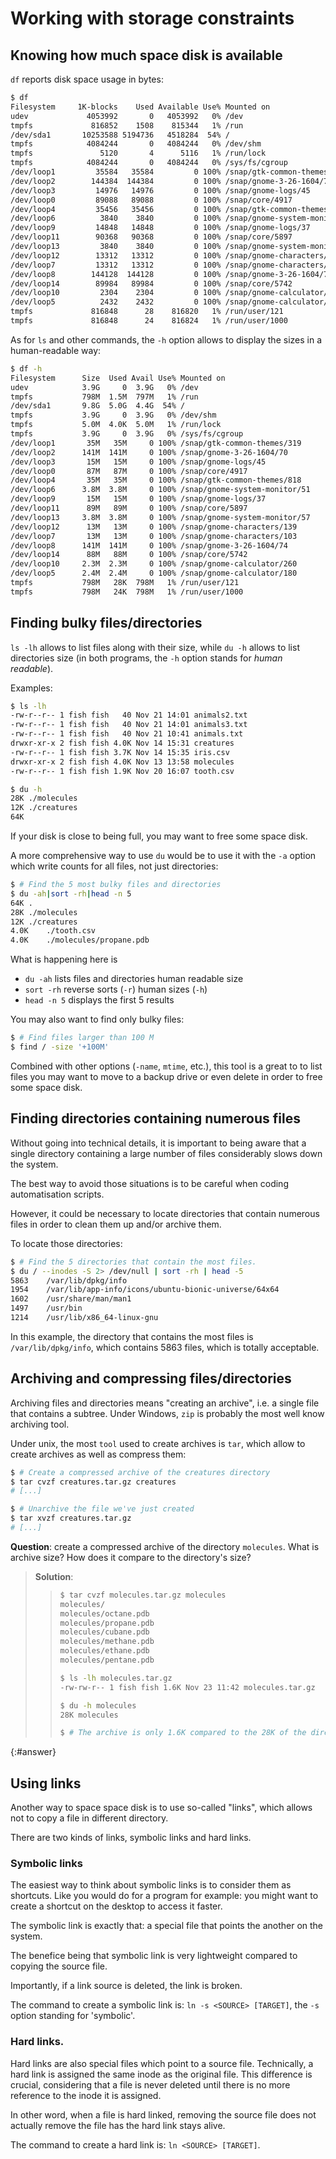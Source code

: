 ---
---

# Working with storage constraints

## Knowing how much space disk is available

`df` reports disk space usage in bytes:

```bash
$ df
Filesystem     1K-blocks    Used Available Use% Mounted on
udev             4053992       0   4053992   0% /dev
tmpfs             816852    1508    815344   1% /run
/dev/sda1       10253588 5194736   4518284  54% /
tmpfs            4084244       0   4084244   0% /dev/shm
tmpfs               5120       4      5116   1% /run/lock
tmpfs            4084244       0   4084244   0% /sys/fs/cgroup
/dev/loop1         35584   35584         0 100% /snap/gtk-common-themes/319
/dev/loop2        144384  144384         0 100% /snap/gnome-3-26-1604/70
/dev/loop3         14976   14976         0 100% /snap/gnome-logs/45
/dev/loop0         89088   89088         0 100% /snap/core/4917
/dev/loop4         35456   35456         0 100% /snap/gtk-common-themes/818
/dev/loop6          3840    3840         0 100% /snap/gnome-system-monitor/51
/dev/loop9         14848   14848         0 100% /snap/gnome-logs/37
/dev/loop11        90368   90368         0 100% /snap/core/5897
/dev/loop13         3840    3840         0 100% /snap/gnome-system-monitor/57
/dev/loop12        13312   13312         0 100% /snap/gnome-characters/139
/dev/loop7         13312   13312         0 100% /snap/gnome-characters/103
/dev/loop8        144128  144128         0 100% /snap/gnome-3-26-1604/74
/dev/loop14        89984   89984         0 100% /snap/core/5742
/dev/loop10         2304    2304         0 100% /snap/gnome-calculator/260
/dev/loop5          2432    2432         0 100% /snap/gnome-calculator/180
tmpfs             816848      28    816820   1% /run/user/121
tmpfs             816848      24    816824   1% /run/user/1000
```

As for `ls` and other commands, the `-h` option allows to display the sizes
in a human-readable way:

```bash
$ df -h
Filesystem      Size  Used Avail Use% Mounted on
udev            3.9G     0  3.9G   0% /dev
tmpfs           798M  1.5M  797M   1% /run
/dev/sda1       9.8G  5.0G  4.4G  54% /
tmpfs           3.9G     0  3.9G   0% /dev/shm
tmpfs           5.0M  4.0K  5.0M   1% /run/lock
tmpfs           3.9G     0  3.9G   0% /sys/fs/cgroup
/dev/loop1       35M   35M     0 100% /snap/gtk-common-themes/319
/dev/loop2      141M  141M     0 100% /snap/gnome-3-26-1604/70
/dev/loop3       15M   15M     0 100% /snap/gnome-logs/45
/dev/loop0       87M   87M     0 100% /snap/core/4917
/dev/loop4       35M   35M     0 100% /snap/gtk-common-themes/818
/dev/loop6      3.8M  3.8M     0 100% /snap/gnome-system-monitor/51
/dev/loop9       15M   15M     0 100% /snap/gnome-logs/37
/dev/loop11      89M   89M     0 100% /snap/core/5897
/dev/loop13     3.8M  3.8M     0 100% /snap/gnome-system-monitor/57
/dev/loop12      13M   13M     0 100% /snap/gnome-characters/139
/dev/loop7       13M   13M     0 100% /snap/gnome-characters/103
/dev/loop8      141M  141M     0 100% /snap/gnome-3-26-1604/74
/dev/loop14      88M   88M     0 100% /snap/core/5742
/dev/loop10     2.3M  2.3M     0 100% /snap/gnome-calculator/260
/dev/loop5      2.4M  2.4M     0 100% /snap/gnome-calculator/180
tmpfs           798M   28K  798M   1% /run/user/121
tmpfs           798M   24K  798M   1% /run/user/1000
```


## Finding bulky files/directories

`ls -lh` allows to list files along with their size, while `du -h` allows to
list directories size (in both programs, the `-h` option stands for
*human readable*).

Examples:

```bash
$ ls -lh
-rw-r--r-- 1 fish fish   40 Nov 21 14:01 animals2.txt
-rw-r--r-- 1 fish fish   40 Nov 21 14:01 animals3.txt
-rw-r--r-- 1 fish fish   40 Nov 21 10:41 animals.txt
drwxr-xr-x 2 fish fish 4.0K Nov 14 15:31 creatures
-rw-r--r-- 1 fish fish 3.7K Nov 14 15:35 iris.csv
drwxr-xr-x 2 fish fish 4.0K Nov 13 13:58 molecules
-rw-r--r-- 1 fish fish 1.9K Nov 20 16:07 tooth.csv

$ du -h
28K ./molecules
12K ./creatures
64K
```

If your disk is close to being full, you may want to free some space disk.

A more comprehensive way to use `du` would be to use it with the `-a` option
which write counts for all files, not just directories:

```bash
$ # Find the 5 most bulky files and directories
$ du -ah|sort -rh|head -n 5
64K .
28K ./molecules
12K ./creatures
4.0K    ./tooth.csv
4.0K    ./molecules/propane.pdb
```

What is happening here is

- `du -ah` lists files and directories human readable size
- `sort -rh` reverse sorts (`-r`) human sizes (`-h`)
- `head -n 5` displays the first 5 results

You may also want to find only bulky files:

```bash
$ # Find files larger than 100 M
$ find / -size '+100M'
```

Combined with other options (`-name`, `mtime`, etc.), this tool is a great to
to list files you may want to move to a backup drive or even delete in
order to free some space disk.


## Finding directories containing numerous files

Without going into technical details, it is important to being aware that
a single directory containing a large number of files considerably slows
down the system.

The best way to avoid those situations is to be careful when coding
automatisation scripts.

However, it could be necessary to locate directories that contain numerous files
in order to clean them up and/or archive them.

To locate those directories:

```bash
$ # Find the 5 directories that contain the most files.
$ du / --inodes -S 2> /dev/null | sort -rh | head -5
5863    /var/lib/dpkg/info
1954    /var/lib/app-info/icons/ubuntu-bionic-universe/64x64
1602    /usr/share/man/man1
1497    /usr/bin
1214    /usr/lib/x86_64-linux-gnu
```

In this example, the directory that contains the most files is `/var/lib/dpkg/info`,
which contains 5863 files, which is totally acceptable.


## Archiving and compressing files/directories

Archiving files and directories means "creating an archive", i.e. a single
file that contains a subtree.
Under Windows, `zip` is probably the most well know archiving tool.

Under unix, the most `tool` used to create archives is `tar`, which allow to
create archives as well as compress them:

```bash
$ # Create a compressed archive of the creatures directory
$ tar cvzf creatures.tar.gz creatures
# [...]

$ # Unarchive the file we've just created
$ tar xvzf creatures.tar.gz
# [...]
```

**Question**: create a compressed archive of the directory `molecules`. What
is archive size? How does it compare to the directory's size?

> **Solution**:
> > ```bash
> > $ tar cvzf molecules.tar.gz molecules
> > molecules/
> > molecules/octane.pdb
> > molecules/propane.pdb
> > molecules/cubane.pdb
> > molecules/methane.pdb
> > molecules/ethane.pdb
> > molecules/pentane.pdb
> > 
> > $ ls -lh molecules.tar.gz
> > -rw-rw-r-- 1 fish fish 1.6K Nov 23 11:42 molecules.tar.gz
> > 
> > $ du -h molecules
> > 28K molecules
> > 
> > $ # The archive is only 1.6K compared to the 28K of the directory.
> > ```
{:#answer}

## Using links

Another way to space space disk is to use so-called "links", which allows
not to copy a file in different directory.

There are two kinds of links, symbolic links and hard links.

### Symbolic links

The easiest way to think about symbolic links is to consider them as shortcuts.
Like you would do for a program for example: you might want to create a shortcut
on the desktop to access it faster.

The symbolic link is exactly that: a special file that points the another on
the system.

The benefice being that symbolic link is very lightweight compared to copying
the source file.

Importantly, if a link source is deleted, the link is broken.

The command to create a symbolic link is: `ln -s <SOURCE> [TARGET]`, the `-s`
option standing for 'symbolic'. 


### Hard links.

Hard links are also special files which point to a source file.
Technically, a hard link is assigned the same inode as the original file.
This difference is crucial, considering that a file is never deleted until there
is no more reference to the inode it is assigned.

In other word, when a file is hard linked, removing the source file does not
actually remove the file has the hard link stays alive.

The command to create a hard link is: `ln <SOURCE> [TARGET]`.
